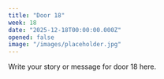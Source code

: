 ```yaml
---
title: "Door 18"
week: 18
date: "2025-12-18T00:00:00.000Z"
opened: false
image: "/images/placeholder.jpg"
---
```


Write your story or message for door 18 here.

